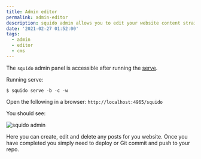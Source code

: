 ```yaml
---
title: Admin editor
permalink: admin-editor
description: squido admin allows you to edit your website content straight from your browser. You can create, edit and delete posts without using a text editor.
date: '2021-02-27 01:52:00'
tags: 
  - admin
  - editor
  - cms
---
```


The `squido` admin panel is accessible after running the [serve](https://squido-docs.markmoffat.com/usage-commands/#serve-command). 

Running serve:

``` plaintext
$ squido serve -b -c -w
```

Open the following in a browser: `http://localhost:4965/squido`

You should see:

![squido admin](/content/images/squido-admin.png)

Here you can create, edit and delete any posts for you website. Once you have completed you simply need to deploy or Git commit and push to your repo.